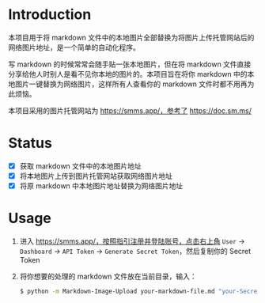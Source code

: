 # Introduction

本项目用于将 markdown 文件中的本地图片全部替换为将图片上传托管网站后的网络图片地址，是一个简单的自动化程序。

写 markdown 的时候常常会随手贴一张本地图片，但在将 markdown 文件直接分享给他人时别人是看不见你本地的图片的。本项目旨在将你 markdown 中的本地图片一键替换为网络图片，这样所有人查看你的 markdown 文件时都不用再为此烦恼。

本项目采用的图片托管网站为 https://smms.app/，参考了 https://doc.sm.ms/

# Status

- [X] 获取 markdown 文件中的本地图片地址
- [X] 将本地图片上传到图片托管网站获取网络图片地址
- [X] 将原 markdown 中本地图片地址替换为网络图片地址

# Usage

1. 进入 https://smms.app/，按照指引注册并登陆账号，点击右上角 `User` -> `Dashboard` -> `API Token` -> `Generate Secret Token`，然后复制你的 Secret Token

2. 将你想要的处理的 markdown 文件放在当前目录，输入：

   ```bash
   $ python -m Markdown-Image-Upload your-markdown-file.md "your-Secret-Token"
   ```
